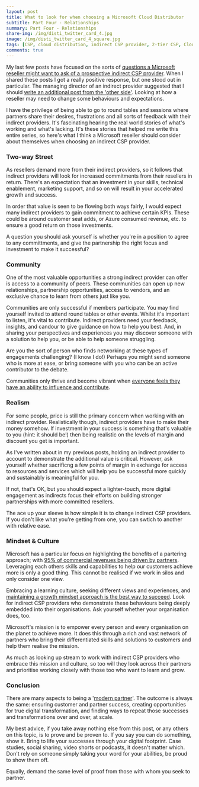 ```yaml
---
layout: post
title: What to look for when choosing a Microsoft Cloud Distributor
subtitle: Part Four - Relationships
summary: Part Four - Relationships
share-img: /img/disti_twitter_card_4.jpg
image: /img/disti_twitter_card_4_square.jpg
tags: [CSP, cloud distribution, indirect CSP provider, 2-tier CSP, Cloud Solutions Provider, Microsoft Azure, Microsoft 365, Dynamics 365]
comments: true
---
```

My last few posts have focused on the sorts of [questions a Microsoft reseller might want to ask of a prospective indirect CSP provider](https://jamesbmarshall.com/2019/01/30/choosing-a-cloud-disti-3/ "What to look for when choosing a Microsoft Cloud Distributor"). When I shared these posts I got a really positive response, but one stood out in particular. The managing director of an indirect provider suggested that I should [write an additional post from the 'other side'](https://www.linkedin.com/feed/update/urn:li:activity:6496632177353064448?commentUrn=urn%3Ali%3Acomment%3A%28activity%3A6496632177353064448%2C6496659088703844352%29). Looking at how a reseller may need to change some behaviours and expectations.

I have the privilege of being able to go to round tables and sessions where partners share their desires, frustrations and all sorts of feedback with their indirect providers. It's fascinating hearing the real world stories of what's working and what's lacking. It's these stories that helped me write this entire series, so here's what I think a Microsoft reseller should consider about themselves when choosing an indirect CSP provider.

### Two-way Street

As resellers demand more from their indirect providers, so it follows that indirect providers will look for increased commitments from their resellers in return. There's an expectation that an investment in your skills, technical enablement, marketing support, and so on will result in your accelerated growth and success. 

In order that value is seen to be flowing both ways fairly, I would expect many indirect providers to gain commitment to achieve certain KPIs. These could be around customer seat adds, or Azure consumed revenue, etc. to ensure a good return on those investments.

A question you should ask yourself is whether you're in a position to agree to any committments, and give the partnership the right focus and investment to make it successful?

### Community

One of the most valuable opportunities a strong indirect provider can offer is access to a community of peers. These communities can open up new relationships, partnership opportunities, access to vendors, and an exclusive chance to learn from others just like you.

Communities are only successful if members participate. You may find yourself invited to attend round tables or other events. Whilst it's important to listen, it's vital to contribute. Indirect providers need your feedback, insights, and candour to give guidance on how to help you best. And, in sharing your perspectives and experiences you may discover someone with a solution to help you, or be able to help someone struggling.

Are you the sort of person who finds networking at these types of engagements challenging? (I know I do!) Perhaps you might send someone who is more at ease, or bring someone with you who can be an active contributor to the debate. 

Communities only thrive and become vibrant when [everyone feels they have an ability to influence and contribute](https://en.wikipedia.org/wiki/Sense_of_community#Four_elements_of_sense_of_community "Four elements of sense of community").

### Realism

For some people, price is still the primary concern when working with an indirect provider. Realistically though, indirect providers have to make their money somehow. If investment in your success is something that's valuable to you (hint: it should be!) then being realistic on the levels of margin and discount you get is important. 

As I've written about in my previous posts, holding an indirect provider to account to demonstrate the additional value is critical. However, ask yourself whether sacrificng a few points of margin in exchange for access to resources and services which will help you be successful more quickly and sustainably is meaningful for you. 

If not, that's OK, but you should expect a lighter-touch, more digital engagement as indirects focus their efforts on building stronger partnerships with more committed resellers.

The ace up your sleeve is how simple it is to change indirect CSP providers. If you don't like what you're getting from one, you can swtich to another with relative ease.

### Mindset &amp; Culture

Microsoft has a particular focus on highlighting the benefits of a partering approach; with [95% of commercial revenues being driven by partners](https://www.channelweb.co.uk/crn-uk/news/3070685/were-focused-on-selling-third-party-solutions-as-much-as-our-own-microsofts-global-channel-boss "'We're focused on selling third-party solutions as much as our own' - Microsoft's global channel boss"). Leveraging each others skills and capabilities to help our customers achieve more is only a good thing. This cannot be realised if we work in silos and only consider one view.

Embracing a learning culture, seeking different views and experiences, and [maintaining a growth mindset approach is the best way to succeed](https://www.forbes.com/sites/tomvanderark/2018/04/18/hit-refresh-how-a-growth-mindset-culture-tripled-microsofts-value/#137952d852ad "Hit Refresh: How A Growth Mindset Culture Tripled Microsoft's Value"). Look for indirect CSP providers who demonstrate these behaviours being deeply embedded into their organisations. Ask yourself whether your organisation does, too.

Microsoft's mission is to empower every person and every organisation on the planet to achieve more. It does this through a rich and vast network of partners who bring their differentiated skills and solutions to customers and help them realise the mission.

As much as looking up stream to work with indirect CSP providers who embrace this mission and culture, so too will they look across their partners and prioritise working closely with those too who want to learn and grow.

### Conclusion

There are many aspects to being a '[modern partner](https://partner.microsoft.com/en-GB/solutions/cloud-partner-profitability)'. The outcome is always the same: ensuring customer and partner success, creating opportunities for true digital transformation, and finding ways to repeat those successes and transformations over and over, at scale.

My best advice, if you take away nothing else from this post, or any others on this topic, is to prove and be proven to. If you say you can do something, show it. Bring to life your successes through your digital footprint. Case studies, social sharing, video shorts or podcasts, it doesn't matter which. Don't rely on someone simply taking your word for your abilities, be proud to show them off.

Equally, demand the same level of proof from those with whom you seek to partner.